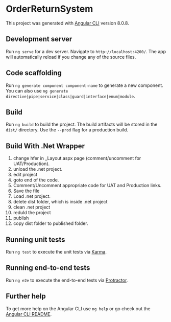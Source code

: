 # OrderReturnSystem

This project was generated with [Angular CLI](https://github.com/angular/angular-cli) version 8.0.8.

## Development server

Run `ng serve` for a dev server. Navigate to `http://localhost:4200/`. The app will automatically reload if you change any of the source files.

## Code scaffolding

Run `ng generate component component-name` to generate a new component. You can also use `ng generate directive|pipe|service|class|guard|interface|enum|module`.

## Build

Run `ng build` to build the project. The build artifacts will be stored in the `dist/` directory. Use the `--prod` flag for a production build.

## Build With .Net Wrapper

1. change hfer in _Layout.aspx page (comment/uncomment for UAT/Production).
2. unload the .net project.
3. edit project
4. goto end of the code.
5. Comment/Uncomment appropriate code for UAT and Production links.
6. Save the file
7. Load .net project.
8. delete dist folder, which is inside .net project
9. clean .net project
10. reduld the project
11. publish
12. copy dist folder to published folder.


## Running unit tests

Run `ng test` to execute the unit tests via [Karma](https://karma-runner.github.io).

## Running end-to-end tests

Run `ng e2e` to execute the end-to-end tests via [Protractor](http://www.protractortest.org/).

## Further help

To get more help on the Angular CLI use `ng help` or go check out the [Angular CLI README](https://github.com/angular/angular-cli/blob/master/README.md).
